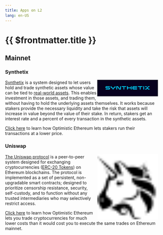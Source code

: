 ```yaml
---
title: Apps on L2
lang: en-US
---
```


# {{ $frontmatter.title }}

## Mainnet

### Synthetix

<img src="../../assets/logos/synthetix.png" width="200" align="right">

[Synthetix](https://docs.synthetix.io/litepaper) is a system designed to
let users hold and trade synthetic assets whose value can be tied to
[real-world assets](https://docs.synthetix.io/tokens/list). This enables
investment in those assets, and trading them, without having to hold the
underlying assets themselves. It works because stakers provide the
necessary liquidity and take the risk that assets will increase in
value beyond the value of their stake. In return, stakers get an interest
rate and a percent of every transaction in the synthetic assets.

[Click here](https://blog.synthetix.io/oe-integrated-into-staking/) to
learn how Optimistic Ethereum lets stakers run their transactions at a
lower price.

### Uniswap

<img src="../../assets/logos/uniswap.svg" width="200" align="right">

[The Uniswap protocol](https://docs.uniswap.org/protocol/what-is-uniswap)
is a peer-to-peer system designed for
exchanging cryptocurrencies ([ERC-20
Tokens](https://ethereum.org/en/developers/docs/standards/tokens/erc-20/))
on Ethereum blockchains. The protocol is implemented as a set
of persistent, non-upgradable smart contracts; designed to prioritize
censorship resistance, security, self-custody, and to function without any
trusted intermediaries who may selectively restrict access.

[Click here](https://help.uniswap.org/en/collections/3033942-layer-2) to
learn how Optimistic Ethereum lets you trade cryptocurrencies for much
lower costs than it would cost you to execute the same trades on Ethereum mainnet.
